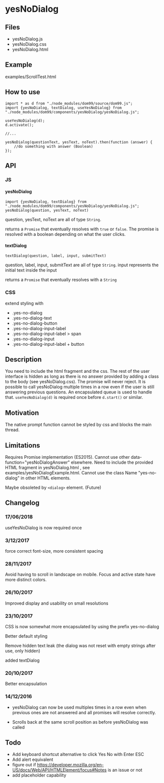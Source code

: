 # yesNoDialog

## Files

* yesNoDialog.js
* yesNoDialog.css
* yesNoDialog.html

## Example

examples/ScrollTest.html

## How to use

```
import * as d from "./node_modules/dom99/source/dom99.js";
import {yesNoDialog, textDialog, useYesNoDialog} from "./node_modules/dom99/components/yesNoDialog/yesNoDialog.js";

useYesNoDialog(d);
d.activate();

//...

yesNoDialog(questionText, yesText, noText).then(function (answer) {
    //do something with answer (Boolean)
});
```

## API

### JS

#### yesNoDialog

    import {yesNoDialog, textDialog} from "./node_modules/dom99/components/yesNoDialog/yesNoDialog.js";
    yesNoDialog(question, yesText, noText)


question, yesText, noText are all of type `String`.

returns a `Promise` that eventually resolves with `true` or `false`.
The promise is resolved with a boolean depending on what the user clicks.


#### textDialog

    textDialog(question, label, input, submitText)


question, label, input, submitText are all of type `String`. input represents the initial text inside the input

returns a `Promise` that eventually resolves with a `String`

### CSS

extend styling with

 * .yes-no-dialog
 * .yes-no-dialog-text
 * .yes-no-dialog-button
 * .yes-no-dialog-input-label
 * .yes-no-dialog-input-label > span
 * .yes-no-dialog-input
 * .yes-no-dialog-input-label + button

## Description

You need to include the html fragment and the css.
The rest of the user interface is hidden as long as there is no answer provided by adding a class to the body (see yesNoDialog.css).
The promise will never reject.
It is possible to call yesNoDialog multiple times in a row even if the user is still answering previous questions.
An encapsulated queue is used to handle that. `useYesNoDialog(d)` is required once before `d.start()` or similar.

## Motivation

The native prompt function cannot be styled by css and blocks the main thread.

## Limitations

Requires Promise implementation (ES2015). Cannot use other data-function="yesNoDialogAnswer" elsewhere.
Need to include the provided HTML fragment in yesNoDialog.html , see examples/yesNoDialogExample.html.
Cannot use the class Name "yes-no-dialog" in other HTML elements.

Maybe obsoleted by `<dialog>` element. (Future)

## Changelog

###  17/06/2018

useYesNoDialog is now required once

### 3/12/2017

force correct font-size, more consistent spacing

### 28/11/2017

Avoid having to scroll in landscape on mobile. Focus and active state have more distinct colors.

### 26/10/2017

Improved display and usability on small resolutions

### 23/10/2017

CSS is now somewhat more encapsulated by using the prefix yes-no-dialog

Better default styling

Remove hidden text leak (the dialog was not reset with empty strings after use, only hidden)

added textDialog

### 20/10/2017

Better encapsulation

### 14/12/2016


 * yesNoDialog can now be used multiples times in a row even when previous ones are not answered and all promises will resolve correctly.

 * Scrolls back at the same scroll position as before yesNoDialog was called


## Todo

 * Add keyboard shortcut alternative to click Yes No with Enter ESC
 * Add alert equivalent
 * figure out if https://developer.mozilla.org/en-US/docs/Web/API/HTMLElement/focus#Notes is an issue or not
 * add placeholder capability
